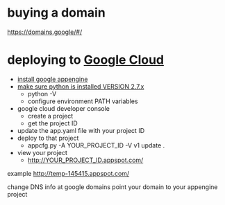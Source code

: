 # buying a domain

https://domains.google/#/

# deploying to [Google Cloud](https://cloud.google.com/)
- [install google appengine](https://cloud.google.com/appengine/docs/go/download)
- [make sure python is installed VERSION 2.7.x](https://www.python.org/downloads/release/python-2712/)
  - python -V
  - configure environment PATH variables
- google cloud developer console
  - create a project
  - get the project ID
- update the app.yaml file with your project ID
- deploy to that project
  - appcfg.py -A YOUR_PROJECT_ID -V v1 update .
- view your project
  - http://YOUR_PROJECT_ID.appspot.com/


example
http://temp-145415.appspot.com/


change DNS info at google domains
point your domain to your appengine project
